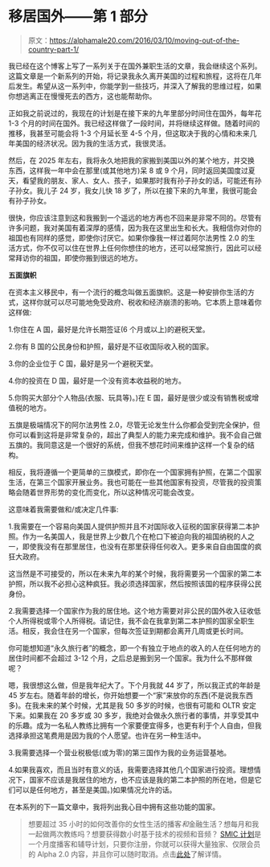 # 移居国外——第 1 部分

> 原文：<https://alphamale20.com/2016/03/10/moving-out-of-the-country-part-1/>

我已经在这个博客上写了一系列关于在国外兼职生活的文章，我会继续这个系列。这篇文章是一个新系列的开始，将记录我永久离开美国的过程和旅程，这将在几年后发生。希望从这一系列中，你能学到一些技巧，并深入了解我的思维过程，如果你想逃离正在慢慢死去的西方，这也能帮助你。

正如我之前说过的，我现在的计划是在接下来的九年里部分时间住在国外，每年花 1-3 个月的时间在国外。我已经这样做了一段时间，并将继续这样做。随着时间的推移，我甚至可能会将 1-3 个月延长至 4-5 个月，但这取决于我的心情和未来几年美国的经济状况。因为我的生活方式，我很灵活。

然后，在 2025 年左右，我将永久地把我的家搬到美国以外的某个地方，并交换东西，这样我一年中会在那里(或其他地方)呆 8 或 9 个月，同时返回美国度过夏天，看望我的朋友、家人、女人、孩子，如果那时我有孙子孙女的话，可能还有孙子孙女。我儿子 24 岁，我女儿快 18 岁了，所以在接下来的九年里，我很可能会有孙子孙女。

很快，你应该注意到这和我搬到一个遥远的地方再也不回来是非常不同的。尽管有许多问题，我对美国有着深厚的感情，因为我在这里出生和长大。我相信你对你的祖国也有同样的感觉，即使你讨厌它。如果你像我一样过着阿尔法男性 2.0 的生活方式，你不仅可以住在世界上任何你想住的地方，还可以经常旅行，因此可以经常拜访你的祖国，即使你搬到很远的地方。

**五面旗帜**

在资本主义移民中，有一个流行的概念叫做五面旗帜。这是一种安排你生活的方式，这样你就可以尽可能地免受政府、税收和经济崩溃的影响。它本质上意味着你这样做:

1.你住在 A 国，最好是允许长期签证(6 个月或以上)的避税天堂。

2.你有 B 国的公民身份和护照，最好是不征收国际收入税的国家。

3.你的企业位于 C 国，最好是另一个避税天堂。

4.你的投资在 D 国，最好是一个没有资本收益税的地方。

5.你购买大部分个人物品(衣服、玩具等)。)在 E 国，最好是很少或没有销售税或增值税的地方。

五旗是极端情况下的阿尔法男性 2.0，尽管无论发生什么你都会受到完全保护，但你可以看到这将是非常复杂的，超出了典型人的能力来完成和维护。我不会自己做五旗的。我同意这是一个很好的系统，但我不想花时间来维护这样一个复杂的结构。

相反，我将遵循一个更简单的三旗模式，即你在一个国家拥有护照，在第二个国家生活，在第三个国家开展业务。我也可能在一些其他国家有投资，尽管我的投资策略会随着世界形势的变化而变化，所以这种情况可能会改变。

这意味着我需要做和/或决定几件事:

1.我需要在一个容易向美国人提供护照并且不对国际收入征税的国家获得第二本护照。作为一名美国人，我是世界上少数几个在枪口下被迫向我的祖国纳税的人之一，即使我没有在那里居住，也没有在那里获得任何收入。更多来自自由国度的疯狂大政府。

这当然是不可接受的，所以在未来九年的某个时候，我将需要另一个国家的第二本护照，所以我不必担心这种疯狂。我必须选择国家，然后按照该国的程序获得公民身份。

2.我需要选择一个国家作为我的居住地。这个地方需要对非公民的国外收入征收低个人所得税或零个人所得税。请记住，我不会在我拿到第二本护照的国家全职生活。相反，我会住在另一个国家，但每次签证到期都会离开几周或更长时间。

你可能想知道“永久旅行者”的概念，即一个有独立于地点的收入的人在任何地方的居住时间都不会超过 3-12 个月，之后总是搬到另一个国家。我为什么不那样做呢？

嗯，我很想这么做，但是我年纪大了。下个月我就 44 岁了，所以我正式的年龄是 45 岁左右。随着年龄的增长，你开始想要一个“家”来放你的东西(不是说我东西多)。在我未来的某个时候，尤其是我 50 多岁的时候，也很有可能和 OLTR 安定下来。如果我在 20 多岁或 30 多岁，我绝对会做永久旅行者的事情，并享受其中的乐趣。成为一名私人教练比拥有一个家要便宜得多，也更有利于个人自由，但我选择承担这笔费用是因为我的个人愿望。也许在另一种生活中。

3.我需要选择一个营业税极低(或为零)的第三国作为我的业务运营基地。

4.如果我喜欢，而且当时有意义的话，我需要选择其他几个国家进行投资。理想情况下，国家不应该是我居住的地方，也不应该是我的第二本护照的所在地，但是它们可以是任何地方，甚至是美国。)如果情况允许的话。

在本系列的下一篇文章中，我将列出我心目中拥有这些功能的国家。

> 想要超过 35 小时的如何改善你的女性生活的播客*和*金融生活？想每月和我一起做两次教练吗？想要获得数小时基于技术的视频和音频？ [SMIC 计划](https://alphamale20.kartra.com/page/vIL17)是一个月度播客和辅导计划，只要你注册，你就可以获得大量独家、仅限会员的 Alpha 2.0 内容，并且你可以随时取消。点击[此处](https://alphamale20.kartra.com/page/vIL17)了解详情。
> 
> 